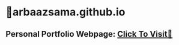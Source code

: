 # 👀arbaazsama.github.io
## Personal Portfolio Webpage: [Click To Visit🖖](https://arbaazsama.github.io)
